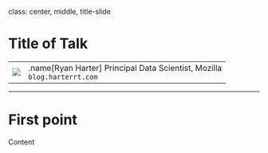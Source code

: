 class: center, middle, title-slide

# Title of Talk

<table><tr>
	<td align="right">
		<img src="static/headshot.jpeg" class="headshot"></img>
	</td>
	<td align=left>
		.name[Ryan Harter]
		Principal Data Scientist, Mozilla
		</br><code>blog.harterrt.com</code>
	</td>
</tr></table>

---

# First point

Content
